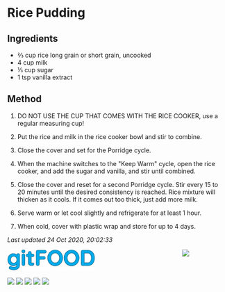# Rice Pudding

## Ingredients

- ⅔ cup rice long grain or short grain, uncooked
- 4 cup milk
- ⅓ cup sugar
- 1 tsp vanilla extract

## Method

1. DO NOT USE THE CUP THAT COMES WITH THE RICE COOKER, use a regular measuring cup!

2. Put the rice and milk in the rice cooker bowl and stir to combine.

3. Close the cover and set for the Porridge cycle.

4. When the machine switches to the "Keep Warm" cycle, open the rice cooker, and add the sugar and vanilla, and stir until combined.

5. Close the cover and reset for a second Porridge cycle. Stir every 15 to 20 minutes until the desired consistency is reached. Rice mixture will thicken as it cools. If it comes out too thick, just add more milk.

6. Serve warm or let cool slightly and refrigerate for at least 1 hour.

7. When cold, cover with plastic wrap and store for up to 4 days.

*Last updated 24 Oct 2020, 20:02:33*

<img src="../images/logo_sm.png" width="40%" />

<img src="https://profile-counter.glitch.me/gitfood_ricepudding/count.svg" width="20%" align="right" />

<img src="https://img.shields.io/badge/tag-dessert-blue.svg" /> <img src="https://img.shields.io/badge/tag-rice-blue.svg" /> <img src="https://img.shields.io/badge/tag-rice_cooker-blue.svg" /> <img src="https://img.shields.io/badge/tag-easy-blue.svg" /> <img src="https://img.shields.io/badge/tag-dairy-blue.svg" /> 
